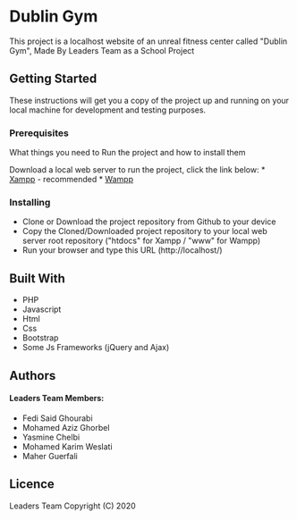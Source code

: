 # Dublin Gym

This project is a localhost website of an unreal fitness center called "Dublin Gym", Made By Leaders Team as a School Project

## Getting Started

These instructions will get you a copy of the project up and running on your local machine for development and testing purposes.

### Prerequisites

What things you need to Run the project and how to install them

Download a local web server to run the project, click the link below:
    * [Xampp](https://www.apachefriends.org/download.html) - recommended
    * [Wampp](http://wampserver.aviatechno.net/)


### Installing

 * Clone or Download the project repository from Github to your device
 * Copy the Cloned/Downloaded project repository to your local web server root repository ("htdocs" for Xampp / "www" for Wampp)
 * Run your browser and type this URL (http://localhost/)
 
## Built With
 
 * PHP
 * Javascript
 * Html
 * Css
 * Bootstrap
 * Some Js Frameworks (jQuery and Ajax)
 ## Authors
 
 #### Leaders Team Members: 
 
 * Fedi Said Ghourabi
 * Mohamed Aziz Ghorbel
 * Yasmine Chelbi
 * Mohamed Karim Weslati
 * Maher Guerfali
## Licence
 Leaders Team
Copyright (C) 2020  